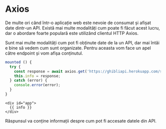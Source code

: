 # Axios

De multe ori când într-o aplicație web este nevoie de consumat și afișat date dintr-un API. Există mai multe modalități cum poate fi făcut acest lucru, dar o abordare foarte populară este utilizând clientul HTTP Axios.

Sunt mai multe modalități cum pot fi obținute date de la un API, dar mai întâi e bine să vedem cum sunt organizate. Pentru aceasta vom face un apel către endpoint și vom afișa conținutul. 

```javascript
mounted () {
  try {
    const response = await axios.get('https://ghibliapi.herokuapp.com/swagger.yaml');
    this.info = response;
  } catch (error) {
    console.error(error);
  }
}
```

```markup
<div id="app">
  {{ info }}
</div>
```

Răspunsul va conține informații despre cum pot fi accesate datele din API.






